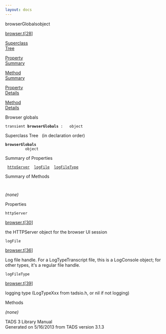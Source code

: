 ```yaml
---
layout: docs
---
```

<span class="title">browserGlobals</span><span class="type">object</span>

[browser.t](../file/browser.t.html)\[[28](../source/browser.t.html#28)\]

[Superclass  
Tree](#_SuperClassTree_)

[Property  
Summary](#_PropSummary_)

[Method  
Summary](#_MethodSummary_)

[Property  
Details](#_Properties_)

[Method  
Details](#_Methods_)

<div class="fdesc">

Browser globals

`transient `**`browserGlobals`**` :   object`

</div>

<span id="_SuperClassTree_"></span>

<div class="mjhd">

<span class="hdln">Superclass Tree</span>   (in declaration order)

</div>

**`browserGlobals`**  
`         object`  
<span id="_PropSummary_"></span>

<div class="mjhd">

<span class="hdln">Summary of Properties</span>  

</div>

` `[`httpServer`](#httpServer)`  `[`logFile`](#logFile)`  `[`logFileType`](#logFileType)`  `

<span id="_MethodSummary_"></span>

<div class="mjhd">

<span class="hdln">Summary of Methods</span>  

</div>

` `

*(none)* <span id="_Properties_"></span>

<div class="mjhd">

<span class="hdln">Properties</span>  

</div>

<span id="httpServer"></span>

`httpServer`

[browser.t](../file/browser.t.html)\[[30](../source/browser.t.html#30)\]

<div class="desc">

the HTTPServer object for the browser UI session

</div>

<span id="logFile"></span>

`logFile`

[browser.t](../file/browser.t.html)\[[36](../source/browser.t.html#36)\]

<div class="desc">

Log file handle. For a LogTypeTranscript file, this is a LogConsole
object; for other types, it's a regular file handle.

</div>

<span id="logFileType"></span>

`logFileType`

[browser.t](../file/browser.t.html)\[[39](../source/browser.t.html#39)\]

<div class="desc">

logging type (LogTypeXxx from tadsio.h, or nil if not logging)

</div>

<span id="_Methods_"></span>

<div class="mjhd">

<span class="hdln">Methods</span>  

</div>

*(none)*

<div class="ftr">

TADS 3 Library Manual  
Generated on 5/16/2013 from TADS version 3.1.3

</div>
